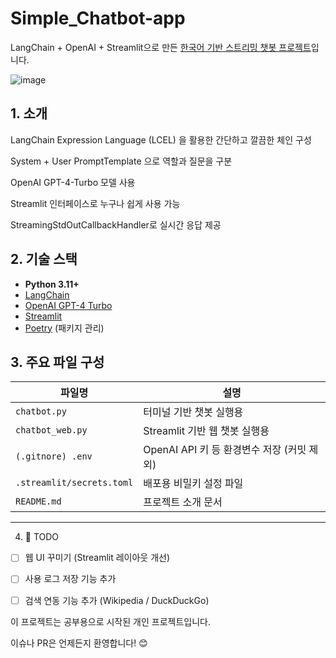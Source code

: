 # Simple_Chatbot-app

LangChain + OpenAI + Streamlit으로 만든 [한국어 기반 스트리밍 챗봇 프로젝트](https://malgamchatbot.streamlit.app/)입니다.

![image](https://github.com/user-attachments/assets/a85a43f0-bb95-44f6-bb97-113b9150961b)


## 1. 소개
LangChain Expression Language (LCEL) 을 활용한 간단하고 깔끔한 체인 구성

System + User PromptTemplate 으로 역할과 질문을 구분

OpenAI GPT-4-Turbo 모델 사용

Streamlit 인터페이스로 누구나 쉽게 사용 가능

StreamingStdOutCallbackHandler로 실시간 응답 제공


## 2. 기술 스택

- **Python 3.11+**
- [LangChain](https://www.langchain.com/)
- [OpenAI GPT-4 Turbo](https://platform.openai.com/)
- [Streamlit](https://streamlit.io/)
- [Poetry](https://python-poetry.org/) (패키지 관리)



## 3. 주요 파일 구성

| 파일명 | 설명 |
|--------|------|
| `chatbot.py` | 터미널 기반 챗봇 실행용 |
| `chatbot_web.py` | Streamlit 기반 웹 챗봇 실행용 |
| `(.gitnore) .env` | OpenAI API 키 등 환경변수 저장 (커밋 제외) |
| `.streamlit/secrets.toml` | 배포용 비밀키 설정 파일 |
| `README.md` | 프로젝트 소개 문서 |

---

4. 🧸 TODO

- [ ] 웹 UI 꾸미기 (Streamlit 레이아웃 개선)
- [ ] 사용 로그 저장 기능 추가
- [ ] 검색 연동 기능 추가 (Wikipedia / DuckDuckGo)


이 프로젝트는 공부용으로 시작된 개인 프로젝트입니다.

이슈나 PR은 언제든지 환영합니다! 😊

